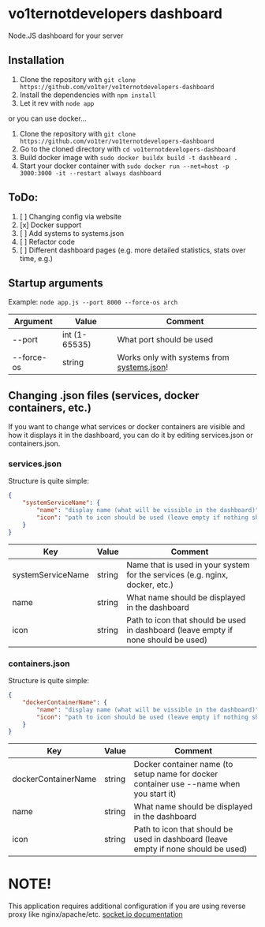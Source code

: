 # vo1ternotdevelopers dashboard

Node.JS dashboard for your server

## Installation

1. Clone the repository with `git clone https://github.com/vo1ter/vo1ternotdevelopers-dashboard`
2. Install the dependencies with `npm install`
3. Let it rev with `node app`

or you can use docker...

1. Clone the repository with `git clone https://github.com/vo1ter/vo1ternotdevelopers-dashboard`
2. Go to the cloned directory with `cd vo1ternotdevelopers-dashboard`
3. Build docker image with `sudo docker buildx build -t dashboard .`
4. Start your docker container with `sudo docker run --net=host -p 3000:3000 -it --restart always dashboard`  

## ToDo:

1. [ ] Changing config via website
2. [x] Docker support
3. [ ] Add systems to systems.json
4. [ ] Refactor code
5. [ ] Different dashboard pages (e.g. more detailed statistics, stats over time, e.g.)

## Startup arguments

Example: `node app.js --port 8000 --force-os arch`

| Argument  | Value | Comment |
| ------------- | ------------- | ------------- |
|  --port  |  int (1-65535)  |  What port should be used  |
|  --force-os  |  string   |  Works only with systems from [systems.json](https://github.com/vo1ter/vo1ternotdevelopers-dashboard/blob/main/src/static/json/systems.json)!  |

## Changing .json files (services, docker containers, etc.)
If you want to change what services or docker containers are visible and how it displays it in the dashboard, you can do it by editing services.json or containers.json.

### services.json 
Structure is quite simple:
```json
{
    "systemServiceName": {
        "name": "display name (what will be vissible in the dashboard)",
        "icon": "path to icon should be used (leave empty if nothing should be displayed at all)"
    }
}
```

| Key | Value | Comment |
| ------------- | ------------- | ------------- |
| systemServiceName | string | Name that is used in your system for the services (e.g. nginx, docker, etc.) |
| name | string | What name should be displayed in the dashboard |
| icon | string | Path to icon that should be used in dashboard (leave empty if none should be used) |

### containers.json
Structure is quite simple:
```json
{
    "dockerContainerName": {
        "name": "display name (what will be vissible in the dashboard)",
        "icon": "path to icon should be used (leave empty if nothing should be displayed at all)"
    }
}
```

| Key | Value | Comment |
| ------------- | ------------- | ------------- |
| dockerContainerName | string | Docker container name (to setup name for docker container use --name when you start it) |
| name | string | What name should be displayed in the dashboard |
| icon | string | Path to icon that should be used in dashboard (leave empty if none should be used) |

# NOTE!
This application requires additional configuration if you are using reverse proxy like nginx/apache/etc.
[socket.io documentation](https://socket.io/docs/v4/reverse-proxy/)